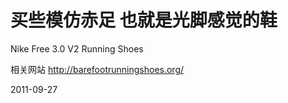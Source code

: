 # 买些模仿赤足 也就是光脚感觉的鞋

Nike Free 3.0 V2 Running Shoes

相关网站
http://barefootrunningshoes.org/

2011-09-27
